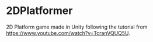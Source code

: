# 2DPlatformer

2D Platform game made in Unity following the tutorial from https://www.youtube.com/watch?v=TcranVQUQ5U.
